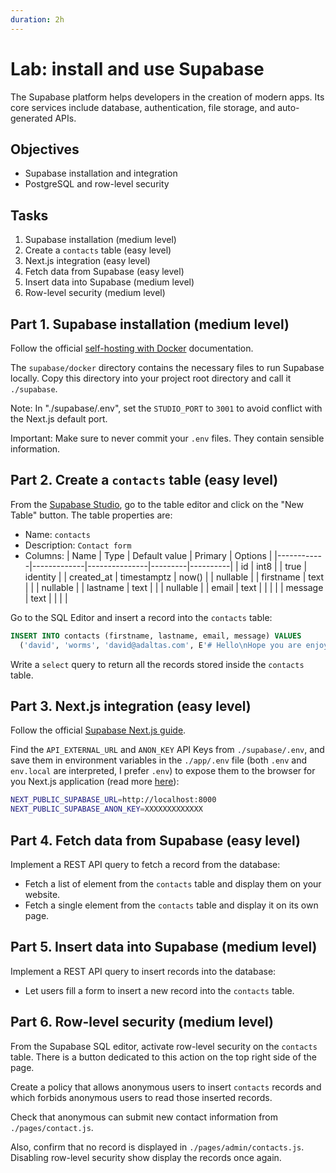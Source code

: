 ```yaml
---
duration: 2h
---
```


# Lab: install and use Supabase

The Supabase platform helps developers in the creation of modern apps. Its core services include database, authentication, file storage, and auto-generated APIs.

## Objectives

- Supabase installation and integration
- PostgreSQL and row-level security

## Tasks

1. Supabase installation (medium level)
2. Create a `contacts` table (easy level)
3. Next.js integration (easy level)
4. Fetch data from Supabase (easy level)
5. Insert data into Supabase (medium level)
6. Row-level security (medium level)

## Part 1. Supabase installation (medium level)

Follow the official [self-hosting with Docker](https://supabase.com/docs/guides/hosting/docker) documentation.

The `supabase/docker` directory contains the necessary files to run Supabase locally. Copy this directory into your project root directory and call it `./supabase`.

Note: In "./supabase/.env", set the `STUDIO_PORT` to `3001` to avoid conflict with the Next.js default port.

Important: Make sure to never commit your `.env` files. They contain sensible information.

## Part 2. Create a `contacts` table (easy level)

From the [Supabase Studio](http://localhost:3001), go to the table editor and click on the "New Table" button. The table properties are:

- Name: `contacts`
- Description: `Contact form`
- Columns:
  | Name       | Type        | Default value | Primary | Options  |
  |------------|-------------|---------------|---------|----------|
  | id         | int8        |               | true    | identity |
  | created_at | timestamptz | now()         |         | nullable |
  | firstname  | text        |               |         | nullable |
  | lastname   | text        |               |         | nullable |
  | email      | text        |               |         |          |
  | message    | text        |               |         |          |

Go to the SQL Editor and insert a record into the `contacts` table:

```sql
INSERT INTO contacts (firstname, lastname, email, message) VALUES
  ('david', 'worms', 'david@adaltas.com', E'# Hello\nHope you are enjoying the course.');
```

Write a `select` query to return all the records stored inside the `contacts` table.

## Part 3. Next.js integration (easy level)

Follow the official [Supabase Next.js guide](https://supabase.com/docs/guides/with-nextjs).

Find the `API_EXTERNAL_URL` and `ANON_KEY` API Keys from `./supabase/.env`, and save them in environment variables in the `./app/.env` file (both `.env` and `env.local` are interpreted, I prefer `.env`) to expose them to the browser for you Next.js application (read more [here](https://nextjs.org/docs/basic-features/environment-variables#exposing-environment-variables-to-the-browser)):

   ```bash
   NEXT_PUBLIC_SUPABASE_URL=http://localhost:8000
   NEXT_PUBLIC_SUPABASE_ANON_KEY=XXXXXXXXXXXXX
   ```

## Part 4. Fetch data from Supabase (easy level)

Implement a REST API query to fetch a record from the database:

- Fetch a list of element from the `contacts` table and display them on your website.
- Fetch a single element from the `contacts` table and display it on its own page.

## Part 5. Insert data into Supabase (medium level)

Implement a REST API query to insert records into the database:

- Let users fill a form to insert a new record into the `contacts` table.

## Part 6. Row-level security (medium level)

From the Supabase SQL editor, activate row-level security on the `contacts` table. There is a button dedicated to this action on the top right side of the page.

Create a policy that allows anonymous users to insert `contacts` records and which forbids anonymous users to read those inserted records.

Check that anonymous can submit new contact information from `./pages/contact.js`.

Also, confirm that no record is displayed in `./pages/admin/contacts.js`. Disabling row-level security show display the records once again.

